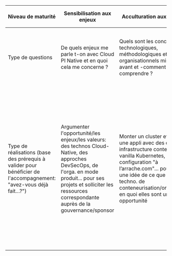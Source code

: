 

Niveau de maturité|	Sensibilisation aux enjeux|Acculturation aux concepts|Expérimentation pour la prise en main| Conformité technique pour la construction|Performance pour la production|
|------|------|-----|-----|-----|-----|
| Type de questions| De quels enjeux me parle t-on avec Cloud PI Native et en quoi cela me concerne ?| Quels sont les concepts technologiques, méthodologiques et organisationnels mis -en avant et -comment puis-je les comprendre ?| Quelle valeur mes équipes de production retiraient-elles d'un socle Cloud Native (usine DevSecOps appuyée sur le cloud)?| Comment les projets peuvent tirer le plein potentiel d'une offre Cloud Native?| Comment garantir la continuité des pratiques, la MCO/MCS et les évolutions au meilleur niveau de performances?|
|Type de réalisations (base des prérequis à valider pour bénéficier de l'accompagnement: "avez-vous déjà fait…?") | Argumenter l'opportunité/les enjeux/les valeurs: des technos Cloud-Native, des approches DevSecOps, de l'orga. en mode produit... pour ses projets et solliciter les ressources correspondante auprès de la gouvernance/sponsor| Monter un cluster et déployer une appli avec des dictaditiels: infrastructure conteneurisée, vanilla Kubernetes, configuration "à l’arrache.com"... pour se faire une idée de ce que sont les techno. de conteneurisation/orchestration en quoi elles sont une opportunité |	Réaliser un "Hello world" dans environnement sandbox représentatif du MIOM (""MI-like""): rootless, variable applicative, pas de Vault, configuration map... pour pouvoir mesurer la valeur et l'effort d'appropriation des techno. de conteneurisation/orchestration| Déployer une application et une infra dans un environnement représentatif de la production (""prod like""): sécurité sur l’architecture de l’application, https/certifications, chiffrement, bonnes pratiques, conformité informatique... Pour pouvoir livrer de la qualité|Déployer, opérer, faire évoluer en environnement de production (""prod ready""): résilience et impact architecture de l’application, cloisonnement, mise en place des règles du Cadre de Cohérence Technique, observabilité, bonnes pratiques...pour rester autonome sur la durée (performance en production)"|

